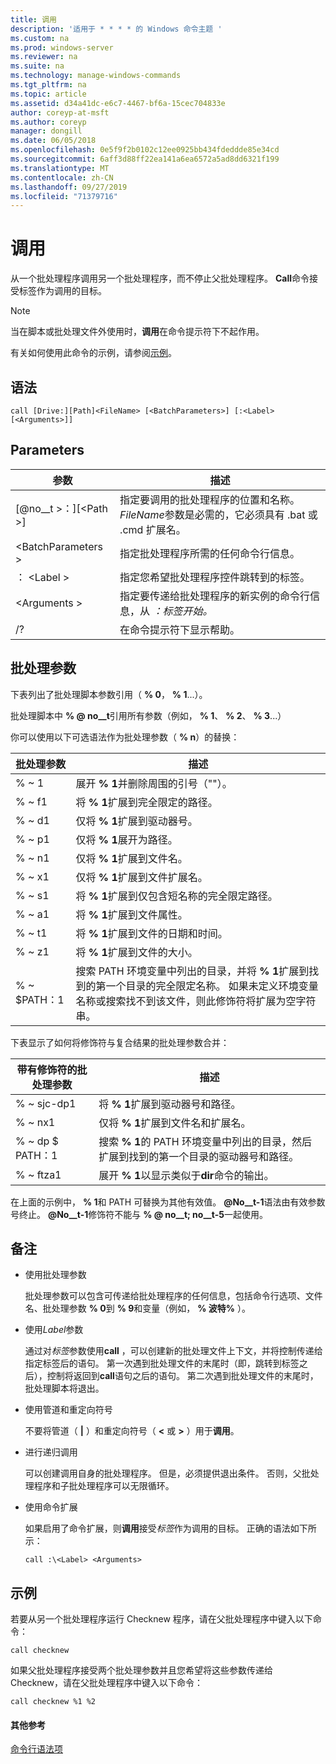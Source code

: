```yaml
---
title: 调用
description: '适用于 * * * * 的 Windows 命令主题 '
ms.custom: na
ms.prod: windows-server
ms.reviewer: na
ms.suite: na
ms.technology: manage-windows-commands
ms.tgt_pltfrm: na
ms.topic: article
ms.assetid: d34a41dc-e6c7-4467-bf6a-15cec704833e
author: coreyp-at-msft
ms.author: coreyp
manager: dongill
ms.date: 06/05/2018
ms.openlocfilehash: 0e5f9f2b0102c12ee0925bb434fdeddde85e34cd
ms.sourcegitcommit: 6aff3d88ff22ea141a6ea6572a5ad8dd6321f199
ms.translationtype: MT
ms.contentlocale: zh-CN
ms.lasthandoff: 09/27/2019
ms.locfileid: "71379716"
---
```

# <a name="call"></a>调用



从一个批处理程序调用另一个批处理程序，而不停止父批处理程序。 **Call**命令接受标签作为调用的目标。

> [!NOTE]
> 当在脚本或批处理文件外使用时，**调用**在命令提示符下不起作用。

有关如何使用此命令的示例，请参阅[示例](#BKMK_examples)。

## <a name="syntax"></a>语法

```
call [Drive:][Path]<FileName> [<BatchParameters>] [:<Label> [<Arguments>]]
```

## <a name="parameters"></a>Parameters

|           参数           |                                                                         描述                                                                          |
|-------------------------------|--------------------------------------------------------------------------------------------------------------------------------------------------------------|
| [@no__t >：][\<Path >] <FileName> | 指定要调用的批处理程序的位置和名称。 *FileName*参数是必需的，它必须具有 .bat 或 .cmd 扩展名。 |
|      \<BatchParameters >       |                                            指定批处理程序所需的任何命令行信息。                                             |
|           ： \<Label >           |                                            指定您希望批处理程序控件跳转到的标签。                                             |
|         \<Arguments >          |                     指定要传递给批处理程序的新实例的命令行信息，从 *：标签开始。*                     |
|              /?               |                                                             在命令提示符下显示帮助。                                                             |

## <a name="batch-parameters"></a>批处理参数

下表列出了批处理脚本参数引用（ **% 0**， **% 1**...）。

批处理脚本中 **% @ no__t**引用所有参数（例如， **% 1**、 **% 2**、 **% 3**...）

你可以使用以下可选语法作为批处理参数（ **% n**）的替换：

|批处理参数|描述|
|---------------|-----------|
|% ~ 1|展开 **% 1**并删除周围的引号（""）。|
|% ~ f1|将 **% 1**扩展到完全限定的路径。|
|% ~ d1|仅将 **% 1**扩展到驱动器号。|
|% ~ p1|仅将 **% 1**展开为路径。|
|% ~ n1|仅将 **% 1**扩展到文件名。|
|% ~ x1|仅将 **% 1**扩展到文件扩展名。|
|% ~ s1|将 **% 1**扩展到仅包含短名称的完全限定路径。|
|% ~ a1|将 **% 1**扩展到文件属性。|
|% ~ t1|将 **% 1**扩展到文件的日期和时间。|
|% ~ z1|将 **% 1**扩展到文件的大小。|
|% ~ $PATH：1|搜索 PATH 环境变量中列出的目录，并将 **% 1**扩展到找到的第一个目录的完全限定名称。 如果未定义环境变量名称或搜索找不到该文件，则此修饰符将扩展为空字符串。|

下表显示了如何将修饰符与复合结果的批处理参数合并：

|带有修饰符的批处理参数|描述|
|-----------------------------|-----------|
|% ~ sjc-dp1|将 **% 1**扩展到驱动器号和路径。|
|% ~ nx1|仅将 **% 1**扩展到文件名和扩展名。|
|% ~ dp $ PATH：1|搜索 **% 1**的 PATH 环境变量中列出的目录，然后扩展到找到的第一个目录的驱动器号和路径。|
|% ~ ftza1|展开 **% 1**以显示类似于**dir**命令的输出。|

在上面的示例中， **% 1**和 PATH 可替换为其他有效值。 <strong>@No__t-1</strong>语法由有效参数号终止。 <strong>@No__t-1</strong>修饰符不能与 **% @ no__t; no__t-5**一起使用。

## <a name="remarks"></a>备注

-   使用批处理参数

    批处理参数可以包含可传递给批处理程序的任何信息，包括命令行选项、文件名、批处理参数 **% 0**到 **% 9**和变量（例如， **% 波特%** ）。
-   使用*Label*参数

    通过对*标签*参数使用**call** ，可以创建新的批处理文件上下文，并将控制传递给指定标签后的语句。 第一次遇到批处理文件的末尾时（即，跳转到标签之后），控制将返回到**call**语句之后的语句。 第二次遇到批处理文件的末尾时，批处理脚本将退出。
-   使用管道和重定向符号

    不要将管道（ **|** ）和重定向符号（ **<** 或 **>** ）用于**调用**。
-   进行递归调用

    可以创建调用自身的批处理程序。 但是，必须提供退出条件。 否则，父批处理程序和子批处理程序可以无限循环。
-   使用命令扩展

    如果启用了命令扩展，则**调用**接受*标签*作为调用的目标。 正确的语法如下所示：

    `call :\<Label> <Arguments>`

## <a name="BKMK_examples"></a>示例

若要从另一个批处理程序运行 Checknew 程序，请在父批处理程序中键入以下命令：
```
call checknew
```
如果父批处理程序接受两个批处理参数并且您希望将这些参数传递给 Checknew，请在父批处理程序中键入以下命令：
```
call checknew %1 %2
```

#### <a name="additional-references"></a>其他参考

[命令行语法项](command-line-syntax-key.md)
